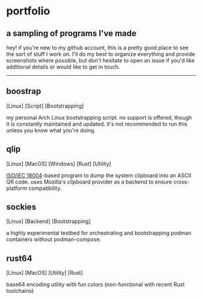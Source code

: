# portfolio
## a sampling of programs I've made 

hey! if you're new to my github account, this is a pretty good place to see the sort of stuff I work on. I'll do my best to organize everything and provide screenshots where possible, but don't hesitate to open an issue if you'd like additional details or would like to get in touch.

---

## boostrap
[Linux] [Script] [Bootstrapping]

my personal Arch Linux bootstrapping script. no support is offered, though it is constantly maintained and updated. it's not recommended to run this unless you know what you're doing.

## qlip
[Linux] [MacOS] [Windows] [Rust] [Utility]

[ISO/IEC 18004](https://www.iso.org/standard/62021.html)-based program to dump the system clipboard into an ASCII QR code. uses Mozilla's clipboard provider as a backend to ensure cross-platform compatibility. 

## sockies
[Linux] [Backend] [Bootstrapping]

a highly experimental testbed for orchestrating and bootstrapping podman containers without podman-compose.

## rust64
[Linux] [MacOS] [Utility] [Rust]

base64 encoding utility with fun colors (non-functional with recent Rust toolchains)

